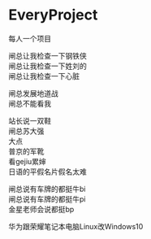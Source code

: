 # EveryProject
每人一个项目

闸总让我检查一下钢铁侠          </br>
闸总让我检查一下姓刘的          </br>
闸总让我检查一下心脏            </br>

闸总发展地道战                 </br>
闸总不能看我                  </br>

站长说一双鞋          </br>
闸总苏大强            </br>
大点                 </br>
普京的军靴           </br>
看gejiu累婶          </br>
日语的平假名片假名太难 </br>


闸总说有车牌的都挺牛bi  </br>
闸总说有车牌的都挺牛pi  </br>
金星老师会说都挺bp

华为跟荣耀笔记本电脑Linux改Windows10
